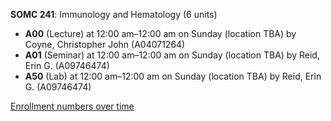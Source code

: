 **SOMC 241**: Immunology and Hematology (6 units)

- **A00** (Lecture) at 12:00 am–12:00 am on Sunday (location TBA) by Coyne, Christopher John (A04071264)
- **A01** (Seminar) at 12:00 am–12:00 am on Sunday (location TBA) by Reid, Erin G. (A09746474)
- **A50** (Lab) at 12:00 am–12:00 am on Sunday (location TBA) by Reid, Erin G. (A09746474)

[Enrollment numbers over time](./SOMC241.tsv)
